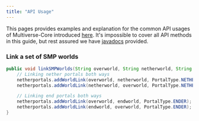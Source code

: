 ```yaml
---
title: "API Usage"
---
```


This pages provides examples and explanation for the common API usages of Multiverse-Core introduced [here](Developer-API-Starter). It's impossible to cover all API methods in this guide, but rest assured we have [javadocs](http://ci.onarandombox.com/job/Multiverse-Core/javadoc/overview-summary.html) provided.

### Link a set of SMP worlds
```java
public void linkSMPWorlds(String overworld, String netherworld, String endworld) {
    // Linking nether portals both ways
    netherportals.addWorldLink(overworld, netherworld, PortalType.NETHER);
    netherportals.addWorldLink(netherworld, overworld, PortalType.NETHER);

    // Linking end portals both ways
    netherportals.addWorldLink(overworld, endworld, PortalType.ENDER);
    netherportals.addWorldLink(endworld, overworld, PortalType.ENDER);
}
```
